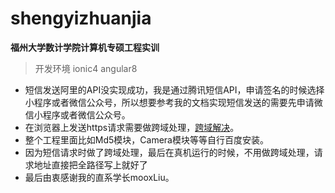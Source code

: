 # shengyizhuanjia

**福州大学数计学院计算机专硕工程实训**

> 开发环境 ionic4 angular8

- 短信发送阿里的API没实现成功，我是通过腾讯短信API，申请签名的时候选择小程序或者微信公众号，所以想要参考我的文档实现短信发送的需要先申请微信小程序或者微信公众号。
- 在浏览器上发送https请求需要做跨域处理，[跨域解决](https://blog.csdn.net/zzw1248001691/article/details/103636927)。
- 整个工程里面比如Md5模块，Camera模块等等自行百度安装。
- 因为短信请求时做了跨域处理，最后在真机运行的时候，不用做跨域处理，请求地址直接把全路径写上就好了
- 最后由衷感谢我的直系学长mooxLiu。
